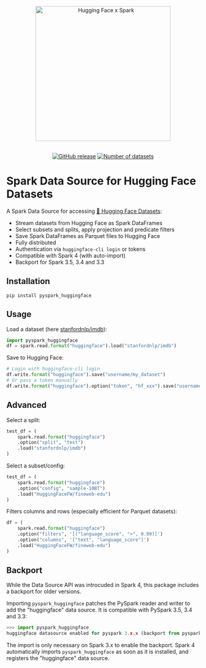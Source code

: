 <p align="center">
  <img alt="Hugging Face x Spark" src="https://pbs.twimg.com/media/FvN1b_2XwAAWI1H?format=jpg&name=large" width="352" style="max-width: 100%;">
  <br/>
  <br/>
</p>

<p align="center">
    <a href="https://github.com/huggingface/pyspark_huggingface/releases"><img alt="GitHub release" src="https://img.shields.io/github/release/huggingface/pyspark_huggingface.svg"></a>
    <a href="https://huggingface.co/datasets/"><img alt="Number of datasets" src="https://img.shields.io/endpoint?url=https://huggingface.co/api/shields/datasets&color=brightgreen"></a>
</p>

# Spark Data Source for Hugging Face Datasets

A Spark Data Source for accessing [🤗 Hugging Face Datasets](https://huggingface.co/datasets):

- Stream datasets from Hugging Face as Spark DataFrames
- Select subsets and splits, apply projection and predicate filters
- Save Spark DataFrames as Parquet files to Hugging Face
- Fully distributed
- Authentication via `huggingface-cli login` or tokens
- Compatible with Spark 4 (with auto-import)
- Backport for Spark 3.5, 3.4 and 3.3

## Installation

```
pip install pyspark_huggingface
```

## Usage

Load a dataset (here [stanfordnlp/imdb](https://huggingface.co/datasets/stanfordnlp/imdb)):

```python
import pyspark_huggingface
df = spark.read.format("huggingface").load("stanfordnlp/imdb")
```

Save to Hugging Face:

```python
# Login with huggingface-cli login
df.write.format("huggingface").save("username/my_dataset")
# Or pass a token manually
df.write.format("huggingface").option("token", "hf_xxx").save("username/my_dataset")
``` 

## Advanced

Select a split:

```python
test_df = (
    spark.read.format("huggingface")
    .option("split", "test")
    .load("stanfordnlp/imdb")
)
```

Select a subset/config:

```python
test_df = (
    spark.read.format("huggingface")
    .option("config", "sample-10BT")
    .load("HuggingFaceFW/fineweb-edu")
)
```

Filters columns and rows (especially efficient for Parquet datasets):

```python
df = (
    spark.read.format("huggingface")
    .option("filters", '[("language_score", ">", 0.99)]')
    .option("columns", '["text", "language_score"]')
    .load("HuggingFaceFW/fineweb-edu")
)
```

## Backport

While the Data Source API was introcuded in Spark 4, this package includes a backport for older versions.

Importing `pyspark_huggingface` patches the PySpark reader and writer to add the "huggingface" data source. It is compatible with PySpark 3.5, 3.4 and 3.3:

```python
>>> import pyspark_huggingface
huggingface datasource enabled for pyspark 3.x.x (backport from pyspark 4)
```

The import is only necessary on Spark 3.x to enable the backport.
Spark 4 automatically imports `pyspark_huggingface` as soon as it is installed, and registers the "huggingface" data source.

